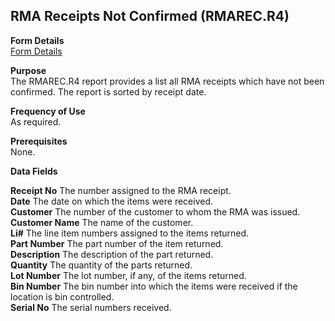 ##  RMA Receipts Not Confirmed (RMAREC.R4)

<PageHeader />

**Form Details**  
[ Form Details ](RMAREC-R4-1/README.md)   

**Purpose**  
The RMAREC.R4 report provides a list all RMA receipts which have not been
confirmed. The report is sorted by receipt date.

**Frequency of Use**  
As required.

**Prerequisites**  
None.

**Data Fields**

**Receipt No** The number assigned to the RMA receipt.  
**Date** The date on which the items were received.  
**Customer** The number of the customer to whom the RMA was issued.  
**Customer Name** The name of the customer.  
**Li#** The line item numbers assigned to the items returned.  
**Part Number** The part number of the item returned.  
**Description** The description of the part returned.  
**Quantity** The quantity of the parts returned.  
**Lot Number** The lot number, if any, of the items returned.  
**Bin Number** The bin number into which the items were received if the
location is bin controlled.  
**Serial No** The serial numbers received.  
  
<badge text= "Version 8.10.57" vertical="middle" />

<PageFooter />